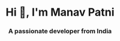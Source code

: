 <h1 align="center">Hi 👋, I'm Manav Patni</h1>
<h3 align="center">A passionate developer from India</h3>
